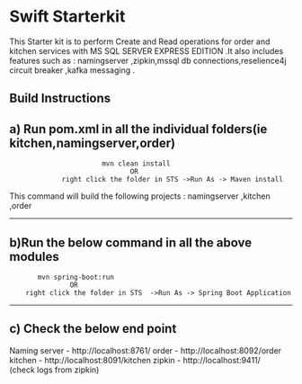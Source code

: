 # Swift Starterkit 


This Starter kit is to perform Create and Read operations for order and kitchen services with MS SQL SERVER EXPRESS EDITION .It also includes features such as : namingserver ,zipkin,mssql db connections,reselience4j circuit breaker ,kafka messaging .

Build Instructions
------------------

a) Run pom.xml in all the individual folders(ie kitchen,namingserver,order)
   -----------------------------------------------------------------------

                           mvn clean install 
                                  OR 
                 right click the folder in STS ->Run As -> Maven install

   This command will build the following projects : namingserver ,kitchen ,order 

----------------------------------------------------------------
b)Run the below command in all the above modules
  ---------------------------------------------
           mvn spring-boot:run
                   OR
        right click the folder in STS  ->Run As -> Spring Boot Application   


------------------------------------------------------------------
c) Check the below end point
 -----------------------------

Naming server - http://localhost:8761/ 
order         - http://localhost:8092/order
kitchen       - http://localhost:8091/kitchen
zipkin        - http://localhost:9411/         
(check logs from zipkin)

